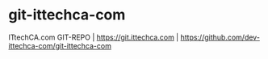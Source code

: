 # git-ittechca-com
ITtechCA.com GIT-REPO | https://git.ittechca.com | https://github.com/dev-ittechca-com/git-ittechca-com
